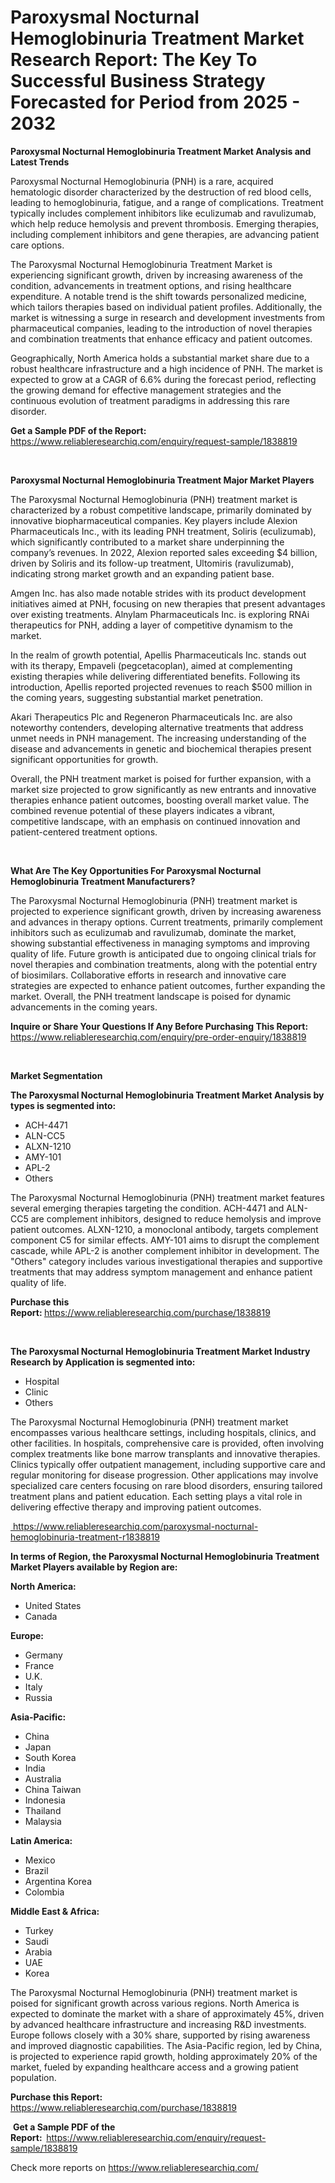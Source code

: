 <p><h1>Paroxysmal Nocturnal Hemoglobinuria Treatment Market Research Report: The Key To Successful Business Strategy Forecasted for Period from 2025 - 2032</h1></p><p><strong>Paroxysmal Nocturnal Hemoglobinuria Treatment Market Analysis and Latest Trends</strong></p>
<p><p>Paroxysmal Nocturnal Hemoglobinuria (PNH) is a rare, acquired hematologic disorder characterized by the destruction of red blood cells, leading to hemoglobinuria, fatigue, and a range of complications. Treatment typically includes complement inhibitors like eculizumab and ravulizumab, which help reduce hemolysis and prevent thrombosis. Emerging therapies, including complement inhibitors and gene therapies, are advancing patient care options.</p><p>The Paroxysmal Nocturnal Hemoglobinuria Treatment Market is experiencing significant growth, driven by increasing awareness of the condition, advancements in treatment options, and rising healthcare expenditure. A notable trend is the shift towards personalized medicine, which tailors therapies based on individual patient profiles. Additionally, the market is witnessing a surge in research and development investments from pharmaceutical companies, leading to the introduction of novel therapies and combination treatments that enhance efficacy and patient outcomes.</p><p>Geographically, North America holds a substantial market share due to a robust healthcare infrastructure and a high incidence of PNH. The market is expected to grow at a CAGR of 6.6% during the forecast period, reflecting the growing demand for effective management strategies and the continuous evolution of treatment paradigms in addressing this rare disorder.</p></p>
<p><strong>Get a Sample PDF of the Report:&nbsp;</strong> <a href="https://www.reliableresearchiq.com/enquiry/request-sample/1838819?utm_campaign=1842&utm_medium=2&utm_source=Github&utm_content=ia&utm_term=03032025&utm_id=paroxysmal-nocturnal-hemoglobinuria-treatment">https://www.reliableresearchiq.com/enquiry/request-sample/1838819</a></p>
<p>&nbsp;</p>
<p><strong>Paroxysmal Nocturnal Hemoglobinuria Treatment Major Market Players</strong></p>
<p><p>The Paroxysmal Nocturnal Hemoglobinuria (PNH) treatment market is characterized by a robust competitive landscape, primarily dominated by innovative biopharmaceutical companies. Key players include Alexion Pharmaceuticals Inc., with its leading PNH treatment, Soliris (eculizumab), which significantly contributed to a market share underpinning the company’s revenues. In 2022, Alexion reported sales exceeding $4 billion, driven by Soliris and its follow-up treatment, Ultomiris (ravulizumab), indicating strong market growth and an expanding patient base.</p><p>Amgen Inc. has also made notable strides with its product development initiatives aimed at PNH, focusing on new therapies that present advantages over existing treatments. Alnylam Pharmaceuticals Inc. is exploring RNAi therapeutics for PNH, adding a layer of competitive dynamism to the market. </p><p>In the realm of growth potential, Apellis Pharmaceuticals Inc. stands out with its therapy, Empaveli (pegcetacoplan), aimed at complementing existing therapies while delivering differentiated benefits. Following its introduction, Apellis reported projected revenues to reach $500 million in the coming years, suggesting substantial market penetration.</p><p>Akari Therapeutics Plc and Regeneron Pharmaceuticals Inc. are also noteworthy contenders, developing alternative treatments that address unmet needs in PNH management. The increasing understanding of the disease and advancements in genetic and biochemical therapies present significant opportunities for growth.</p><p>Overall, the PNH treatment market is poised for further expansion, with a market size projected to grow significantly as new entrants and innovative therapies enhance patient outcomes, boosting overall market value. The combined revenue potential of these players indicates a vibrant, competitive landscape, with an emphasis on continued innovation and patient-centered treatment options.</p></p>
<p>&nbsp;</p>
<p><strong>What Are The Key Opportunities For Paroxysmal Nocturnal Hemoglobinuria Treatment Manufacturers?</strong></p>
<p><p>The Paroxysmal Nocturnal Hemoglobinuria (PNH) treatment market is projected to experience significant growth, driven by increasing awareness and advances in therapy options. Current treatments, primarily complement inhibitors such as eculizumab and ravulizumab, dominate the market, showing substantial effectiveness in managing symptoms and improving quality of life. Future growth is anticipated due to ongoing clinical trials for novel therapies and combination treatments, along with the potential entry of biosimilars. Collaborative efforts in research and innovative care strategies are expected to enhance patient outcomes, further expanding the market. Overall, the PNH treatment landscape is poised for dynamic advancements in the coming years.</p></p>
<p><strong>Inquire or Share Your Questions If Any Before Purchasing This Report:</strong> <a href="https://www.reliableresearchiq.com/enquiry/pre-order-enquiry/1838819?utm_campaign=1842&utm_medium=2&utm_source=Github&utm_content=ia&utm_term=03032025&utm_id=paroxysmal-nocturnal-hemoglobinuria-treatment">https://www.reliableresearchiq.com/enquiry/pre-order-enquiry/1838819</a></p>
<p>&nbsp;</p>
<p><strong>Market Segmentation</strong></p>
<p><strong>The Paroxysmal Nocturnal Hemoglobinuria Treatment Market Analysis by types is segmented into:</strong></p>
<p><ul><li>ACH-4471</li><li>ALN-CC5</li><li>ALXN-1210</li><li>AMY-101</li><li>APL-2</li><li>Others</li></ul></p>
<p><p>The Paroxysmal Nocturnal Hemoglobinuria (PNH) treatment market features several emerging therapies targeting the condition. ACH-4471 and ALN-CC5 are complement inhibitors, designed to reduce hemolysis and improve patient outcomes. ALXN-1210, a monoclonal antibody, targets complement component C5 for similar effects. AMY-101 aims to disrupt the complement cascade, while APL-2 is another complement inhibitor in development. The "Others" category includes various investigational therapies and supportive treatments that may address symptom management and enhance patient quality of life.</p></p>
<p><strong>Purchase this Report:&nbsp;</strong><a href="https://www.reliableresearchiq.com/purchase/1838819?utm_campaign=1842&utm_medium=2&utm_source=Github&utm_content=ia&utm_term=03032025&utm_id=paroxysmal-nocturnal-hemoglobinuria-treatment">https://www.reliableresearchiq.com/purchase/1838819</a></p>
<p>&nbsp;</p>
<p><strong>The Paroxysmal Nocturnal Hemoglobinuria Treatment Market Industry Research by Application is segmented into:</strong></p>
<p><ul><li>Hospital</li><li>Clinic</li><li>Others</li></ul></p>
<p><p>The Paroxysmal Nocturnal Hemoglobinuria (PNH) treatment market encompasses various healthcare settings, including hospitals, clinics, and other facilities. In hospitals, comprehensive care is provided, often involving complex treatments like bone marrow transplants and innovative therapies. Clinics typically offer outpatient management, including supportive care and regular monitoring for disease progression. Other applications may involve specialized care centers focusing on rare blood disorders, ensuring tailored treatment plans and patient education. Each setting plays a vital role in delivering effective therapy and improving patient outcomes.</p></p>
<p><a href="https://www.reliableresearchiq.com/paroxysmal-nocturnal-hemoglobinuria-treatment-r1838819?utm_campaign=1842&utm_medium=2&utm_source=Github&utm_content=ia&utm_term=03032025&utm_id=paroxysmal-nocturnal-hemoglobinuria-treatment">&nbsp;https://www.reliableresearchiq.com/paroxysmal-nocturnal-hemoglobinuria-treatment-r1838819</a></p>
<p><strong>In terms of Region, the Paroxysmal Nocturnal Hemoglobinuria Treatment Market Players available by Region are:</strong></p>
<p>
    <p> <strong> North America: </strong>
        <ul>
            <li>United States</li>
            <li>Canada</li>
        </ul>
        </p> 
    <p> <strong> Europe: </strong>
        <ul>
            <li>Germany</li>
            <li>France</li>
            <li>U.K.</li>
            <li>Italy</li>
            <li>Russia</li>
        </ul>
        </p> 
    <p> <strong> Asia-Pacific: </strong>
        <ul>
            <li>China</li>
            <li>Japan</li>
            <li>South Korea</li>
            <li>India</li>
            <li>Australia</li>
            <li>China Taiwan</li>
            <li>Indonesia</li>
            <li>Thailand</li>
            <li>Malaysia</li>
        </ul>
        </p> 
    <p> <strong> Latin America: </strong>
        <ul>
            <li>Mexico</li>
            <li>Brazil</li>
            <li>Argentina Korea</li>
            <li>Colombia</li>
        </ul>
        </p> 
    <p> <strong> Middle East & Africa: </strong>
        <ul>
            <li>Turkey</li>
            <li>Saudi</li>
            <li>Arabia</li>
            <li>UAE</li>
            <li>Korea</li>
        </ul>
    </p>
    </p>
<p><p>The Paroxysmal Nocturnal Hemoglobinuria (PNH) treatment market is poised for significant growth across various regions. North America is expected to dominate the market with a share of approximately 45%, driven by advanced healthcare infrastructure and increasing R&D investments. Europe follows closely with a 30% share, supported by rising awareness and improved diagnostic capabilities. The Asia-Pacific region, led by China, is projected to experience rapid growth, holding approximately 20% of the market, fueled by expanding healthcare access and a growing patient population.</p></p>
<p><strong>Purchase this Report: </strong><a href="https://www.reliableresearchiq.com/purchase/1838819?utm_campaign=1842&utm_medium=2&utm_source=Github&utm_content=ia&utm_term=03032025&utm_id=paroxysmal-nocturnal-hemoglobinuria-treatment">https://www.reliableresearchiq.com/purchase/1838819</a></p>
<p>&nbsp;<strong>Get a Sample PDF of the Report:&nbsp;&nbsp;</strong><a href="https://www.reliableresearchiq.com/enquiry/request-sample/1838819?utm_campaign=1842&utm_medium=2&utm_source=Github&utm_content=ia&utm_term=03032025&utm_id=paroxysmal-nocturnal-hemoglobinuria-treatment">https://www.reliableresearchiq.com/enquiry/request-sample/1838819</a></p>
<p><strong></strong></p>
<p>Check more reports on <a href="https://www.reliableresearchiq.com/?utm_campaign=1842&utm_medium=2&utm_source=Github&utm_content=ia&utm_term=03032025&utm_id=paroxysmal-nocturnal-hemoglobinuria-treatment">https://www.reliableresearchiq.com/</a></p>